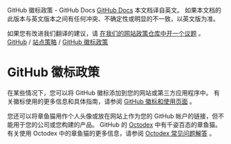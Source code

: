 GitHub 徽标政策 - GitHub Docs
[GitHub Docs](/cn)
本文档译自英文。 如果本文档的此版本与英文版本之间有任何冲突、不确定性或明显的不一致，以英文版为准。

如果您有改进我们翻译的建议，请
[在我们的网站政策仓库中开一个议题](https://github.com/github/site-policy/issues)
。
[GitHub](/cn/github)
/
[站点策略](/cn/github/site-policy)
/
[GitHub 徽标政策](/cn/github/site-policy/github-logo-policy)

# GitHub 徽标政策

在某些情况下，您可以将 GitHub 徽标添加到您的网站或第三方应用程序中。 有关徽标使用的更多信息和具体指南，请参阅
[GitHub 徽标和使用页面](https://github.com/logos)
。

您还可以将章鱼猫用作个人头像或放在网站上作为您的 GitHub 帐户的链接，但不能用于您的公司或您构建的产品。 GitHub 的
[Octodex](https://octodex.github.com/)
中有千姿百态的章鱼猫。 有关使用 Octodex 中的章鱼猫的更多信息，请参阅
[Octodex 常见问题解答](https://octodex.github.com/faq/)
。
